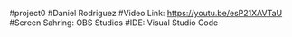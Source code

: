 #project0
#Daniel Rodriguez
#Video Link: https://youtu.be/esP21XAVTaU
#Screen Sahring: OBS Studios
#IDE: Visual Studio Code
